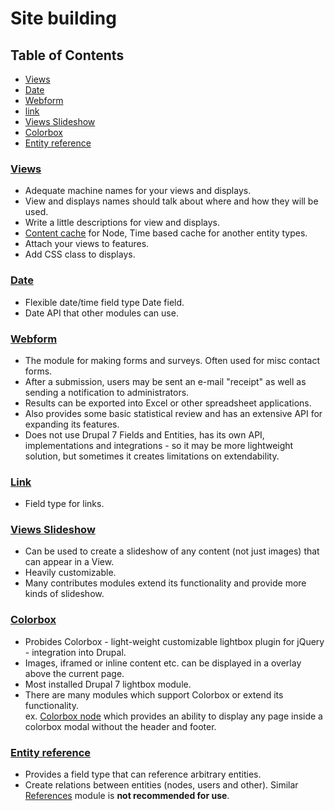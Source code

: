 # Site building

## Table of Contents

  - [Views](#views)
  - [Date](#date)
  - [Webform](#webform)
  - [link](#link)
  - [Views Slideshow](#views-slideshow)
  - [Colorbox](#colorbox)
  - [Entity reference](#entity-reference)
  
### [Views](https://www.drupal.org/project/views)

  - Adequate machine names for your views and displays.
  - View and displays names should talk about where and how they will be used.
  - Write a little descriptions for view and displays.
  - [Content cache](https://www.drupal.org/project/views_content_cache) for Node, Time based cache for another entity types.
  - Attach your views to features.
  - Add CSS class to displays.

### [Date](https://www.drupal.org/project/date)

  - Flexible date/time field type Date field.
  - Date API that other modules can use.
  
### [Webform](https://www.drupal.org/project/webform)

  - The module for making forms and surveys. Often used for misc contact forms.
  - After a submission, users may be sent an e-mail "receipt" as well as sending a notification to administrators.
  - Results can be exported into Excel or other spreadsheet applications.
  - Also provides some basic statistical review and has an extensive API for expanding its features.
  - Does not use Drupal 7 Fields and Entities, has its own API, implementations and integrations - so it may be more lightweight solution, but sometimes it creates limitations on extendability.

### [Link](https://www.drupal.org/project/link)

  - Field type for links.
  
### [Views Slideshow](https://www.drupal.org/project/views_slideshow)

  - Can be used to create a slideshow of any content (not just images) that can appear in a View.
  - Heavily customizable.
  - Many contributes modules extend its functionality and provide more kinds of slideshow.
  
### [Colorbox](https://www.drupal.org/project/colorbox)

  - Probides Colorbox - light-weight customizable lightbox plugin for jQuery - integration into Drupal.
  - Images, iframed or inline content etc. can be displayed in a overlay above the current page.
  - Most installed Drupal 7 lightbox module.
  - There are many modules which support Colorbox or extend its functionality.  
    ex. [Colorbox node](https://www.drupal.org/project/colorbox_node) which provides an ability to display any page inside a colorbox modal without the header and footer.

### [Entity reference](https://www.drupal.org/project/entityreference)
  - Provides a field type that can reference arbitrary entities.  
  - Create relations between entities (nodes, users and other). Similar [References](https://www.drupal.org/project/references) module is **not recommended for use**.
